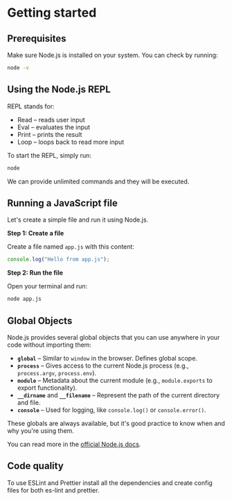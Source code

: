 # Getting started

## Prerequisites

Make sure Node.js is installed on your system. You can check by running:

```bash
node -v
```

## Using the Node.js REPL

REPL stands for:

- Read – reads user input
- Eval – evaluates the input
- Print – prints the result
- Loop – loops back to read more input

To start the REPL, simply run:

```bash
node
```

We can provide unlimited commands and they will be executed.

## Running a JavaScript file

Let's create a simple file and run it using Node.js.

**Step 1: Create a file**

Create a file named `app.js` with this content:

```js
console.log("Hello from app.js");
```

**Step 2: Run the file**

Open your terminal and run:

```bash
node app.js
```

## Global Objects

Node.js provides several global objects that you can use anywhere in your code without importing them:

- **`global`** – Similar to `window` in the browser. Defines global scope.
- **`process`** – Gives access to the current Node.js process (e.g., `process.argv`, `process.env`).
- **`module`** – Metadata about the current module (e.g., `module.exports` to export functionality).
- **`__dirname`** and **`__filename`** – Represent the path of the current directory and file.
- **`console`** – Used for logging, like `console.log()` or `console.error()`.

These globals are always available, but it's good practice to know when and why you're using them.

You can read more in the [official Node.js docs](https://nodejs.org/api/globals.html).

## Code quality

To use ESLint and Prettier install all the dependencies and create config files for both es-lint and prettier.
